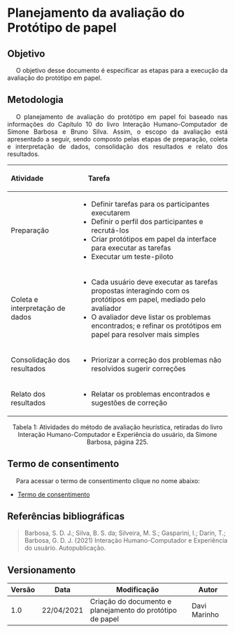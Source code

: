 # Planejamento da avaliação do Protótipo de papel

## Objetivo
<p style="text-indent: 20px; text-align: justify">
O objetivo desse documento é especificar as etapas para a execução da avaliação do protótipo em papel.
</p>

## Metodologia
<p style="text-indent: 20px; text-align: justify">
O planejamento de avaliação do protótipo em papel foi baseado nas informações do Capítulo 10 do livro Interação Humano-Computador de Simone Barbosa e Bruno Silva. Assim, o escopo da avaliação está apresentado a seguir, sendo composto pelas etapas de preparação, coleta e interpretação de dados, consolidação dos resultados e relato dos resultados.
</p>

| Atividade | <p style="text-indent: 20px;">Tarefa</p> |
|:--|:---|
| Preparação | <ul><li>Definir tarefas para os participantes executarem</li> <li>Definir o perfil dos participantes e recrutá-los</li><li>Criar protótipos em papel da interface para executar as tarefas</li><li>Executar um teste-piloto</li></ul> |
| Coleta e interpretação de dados |  <ul><li>Cada usuário deve executar as tarefas propostas interagindo com os protótipos em papel, mediado pelo avaliador</li><li>O avaliador deve listar os problemas encontrados; e refinar os protótipos em papel para resolver mais simples</li> </ul> |
| Consolidação dos resultados | <ul><li>Priorizar a correção dos problemas não resolvidos sugerir correções</li></ul> |
| Relato dos resultados | <ul><li>Relatar os problemas encontrados e sugestões de correção</li></ul> |

<center>
<figcaption>Tabela 1: Atividades do método de avaliação heurística, retiradas do livro Interação Humano-Computador e Experiência do usuário, da Simone Barbosa, página 225.</figcaption>
</center>

## Termo de consentimento
<p style="text-indent: 20px; text-align: justify">
Para acessar o termo de consentimento clique no nome abaixo:
</p>

- <p><a href="../termo-de-consentimento">Termo de consentimento</a></p>

## Referências bibliográficas

> Barbosa, S. D. J.; Silva, B. S. da; Silveira, M. S.; Gasparini, I.; Darin, T.; Barbosa, G. D. J. (2021) Interação Humano-Computador e Experiência do usuário. Autopublicação.

## Versionamento

| Versão | Data | Modificação | Autor |
|--|--|--|--|
| 1.0 | 22/04/2021 | Criação do documento e planejamento do protótipo de papel | Davi Marinho |